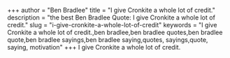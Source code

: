 +++
author = "Ben Bradlee"
title = "I give Cronkite a whole lot of credit."
description = "the best Ben Bradlee Quote: I give Cronkite a whole lot of credit."
slug = "i-give-cronkite-a-whole-lot-of-credit"
keywords = "I give Cronkite a whole lot of credit.,ben bradlee,ben bradlee quotes,ben bradlee quote,ben bradlee sayings,ben bradlee saying,quotes, sayings,quote, saying, motivation"
+++
I give Cronkite a whole lot of credit.
